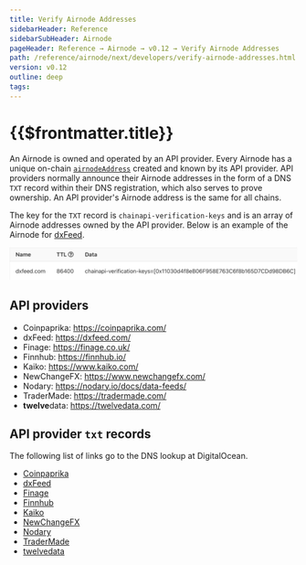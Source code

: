 ```yaml
---
title: Verify Airnode Addresses
sidebarHeader: Reference
sidebarSubHeader: Airnode
pageHeader: Reference → Airnode → v0.12 → Verify Airnode Addresses
path: /reference/airnode/next/developers/verify-airnode-addresses.html
version: v0.12
outline: deep
tags:
---
```


<VersionWarning/>

<PageHeader/>

<SearchHighlight/>

<FlexStartTag/>

# {{$frontmatter.title}}

An Airnode is owned and operated by an API provider. Every Airnode has a unique
on-chain
[`airnodeAddress`](/reference/airnode/next/concepts/airnode.md#airnodeaddress)
created and known by its API provider. API providers normally announce their
Airnode addresses in the form of a DNS `TXT` record within their DNS
registration, which also serves to prove ownership. An API provider's Airnode
address is the same for all chains.

The key for the `TXT` record is `chainapi-verification-keys` and is an array of
Airnode addresses owned by the API provider. Below is an example of the Airnode
for
[dxFeed<ExternalLinkImage/>](https://www.digitalocean.com/community/tools/dns?domain=dxfeed.com#TXT-Records).

![dxfeed-txt-record](../assets/images/txt-record-dxfeed.png)

## API providers

- Coinpaprika: https://coinpaprika.com/
- dxFeed: https://dxfeed.com/
- Finage: https://finage.co.uk/
- Finnhub: https://finnhub.io/
- Kaiko: https://www.kaiko.com/
- NewChangeFX: https://www.newchangefx.com/
- Nodary: https://nodary.io/docs/data-feeds/
- TraderMade: https://tradermade.com/
- **twelve**data: https://twelvedata.com/

## API provider `txt` records

The following list of links go to the DNS lookup at DigitalOcean.

- [Coinpaprika<ExternalLinkImage/>](https://www.digitalocean.com/community/tools/dns?domain=coinpaprika.com#TXT-Records)
- [dxFeed<ExternalLinkImage/>](https://www.digitalocean.com/community/tools/dns?domain=dxfeed.com#TXT-Records)
- [Finage<ExternalLinkImage/>](https://www.digitalocean.com/community/tools/dns?domain=finage.co.uk#TXT-Records)
- [Finnhub<ExternalLinkImage/>](https://www.digitalocean.com/community/tools/dns?domain=finnhub.io#TXT-Records)
- [Kaiko<ExternalLinkImage/>](https://www.digitalocean.com/community/tools/dns?domain=kaiko.io#TXT-Records)
- [NewChangeFX<ExternalLinkImage/>](https://www.digitalocean.com/community/tools/dns?domain=newchangefx.com#TXT-Records)
- [Nodary<ExternalLinkImage/>](https://www.digitalocean.com/community/tools/dns?domain=nodary.io#TXT-Records)
- [TraderMade<ExternalLinkImage/>](https://www.digitalocean.com/community/tools/dns?domain=tradermade.com#TXT-Records)
- [twelvedata<ExternalLinkImage/>](https://www.digitalocean.com/community/tools/dns?domain=twelvedata.com#TXT-Records)

<FlexEndTag/>
